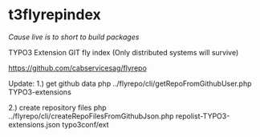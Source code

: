 t3flyrepindex
=============

*Cause live is to short to build packages*

TYPO3 Extension GIT fly index (Only distributed systems will survive)

https://github.com/cabservicesag/flyrepo

Update:
1.) get github data
php ../flyrepo/cli/getRepoFromGithubUser.php TYPO3-extensions  

2.) create repository files
php ../flyrepo/cli/createRepoFilesFromGithubJson.php repolist-TYPO3-extensions.json typo3conf/ext
